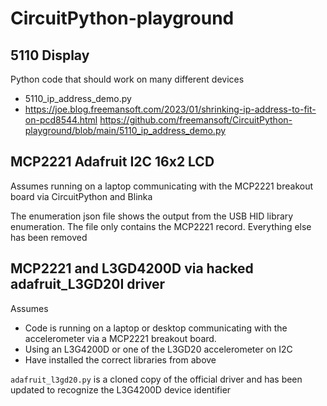 # CircuitPython-playground

## 5110 Display
Python code that should work on many different devices 

* 5110_ip_address_demo.py
* https://joe.blog.freemansoft.com/2023/01/shrinking-ip-address-to-fit-on-pcd8544.html https://github.com/freemansoft/CircuitPython-playground/blob/main/5110_ip_address_demo.py

## MCP2221 Adafruit I2C 16x2 LCD
Assumes running on a laptop communicating with the MCP2221 breakout board via CircuitPython and Blinka

The enumeration json file shows the output from the USB HID library enumeration.  The file only contains the MCP2221 record. Everything else has been removed

## MCP2221 and L3GD4200D via hacked adafruit_L3GD20I driver
Assumes 
* Code is running on a laptop or desktop communicating with the accelerometer via a MCP2221 breakout board.
* Using an L3G4200D or one of the L3GD20 accelerometer on I2C
* Have installed the correct libraries from above

`adafruit_l3gd20.py` is a cloned copy of the official driver and has been updated to recognize the L3G4200D device identifier
